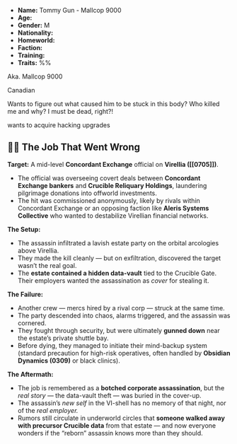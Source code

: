 - **Name:** Tommy Gun - Mallcop 9000
- **Age:** 
- **Gender:** M
- **Nationality:** 
- **Homeworld:** 
- **Faction:** 
- **Training:** 
- **Traits:** 
%%

Aka. Mallcop 9000

Canadian

Wants to figure out what caused him to be stuck in this body?
Who killed me and why?
I must be dead, right?!



wants to acquire hacking upgrades








## 🕵️‍♂️ The Job That Went Wrong

**Target:** A mid-level **Concordant Exchange** official on **Virellia ([[0705]])**.
- The official was overseeing covert deals between **Concordant Exchange bankers** and **Crucible Reliquary Holdings**, laundering pilgrimage donations into offworld investments.
- The hit was commissioned anonymously, likely by rivals within Concordant Exchange or an opposing faction like **Aleris Systems Collective** who wanted to destabilize Virellian financial networks.

**The Setup:**
- The assassin infiltrated a lavish estate party on the orbital arcologies above Virellia.
- They made the kill cleanly — but on exfiltration, discovered the target wasn’t the real goal.
- The **estate contained a hidden data-vault** tied to the Crucible Gate. Their employers wanted the assassination as _cover_ for stealing it.

**The Failure:**
- Another crew — mercs hired by a rival corp — struck at the same time.
- The party descended into chaos, alarms triggered, and the assassin was cornered.
- They fought through security, but were ultimately **gunned down** near the estate’s private shuttle bay.
- Before dying, they managed to initiate their mind-backup system (standard precaution for high-risk operatives, often handled by **Obsidian Dynamics (0309)** or black clinics).

**The Aftermath:**
- The job is remembered as a **botched corporate assassination**, but the _real story_ — the data-vault theft — was buried in the cover-up.
- The assassin’s _new self_ in the VI-shell has no memory of that night, nor of the _real employer._
- Rumors still circulate in underworld circles that **someone walked away with precursor Crucible data** from that estate — and now everyone wonders if the “reborn” assassin knows more than they should.
